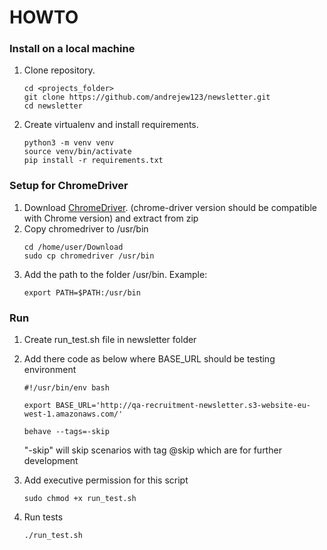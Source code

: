 # HOWTO

### Install on a local machine

 1. Clone repository.
    ```
    cd <projects_folder>
    git clone https://github.com/andrejew123/newsletter.git
    cd newsletter
    ```
 2. Create virtualenv and install requirements.
    ```
    python3 -m venv venv
    source venv/bin/activate
    pip install -r requirements.txt
    ```
### Setup for ChromeDriver

 1. Download [ChromeDriver](http://chromedriver.chromium.org/downloads). (chrome-driver version should be compatible 
    with Chrome version) and extract from zip
 2. Copy chromedriver to /usr/bin
    ```
    cd /home/user/Download
    sudo cp chromedriver /usr/bin
    ```
 3. Add the path to the folder /usr/bin. Example:
    ```
    export PATH=$PATH:/usr/bin
    ```
    
### Run
 1. Create run_test.sh file in newsletter folder
 2. Add there code as below where BASE_URL should be testing environment
    ```
    #!/usr/bin/env bash

    export BASE_URL='http://qa-recruitment-newsletter.s3-website-eu-west-1.amazonaws.com/'

    behave --tags=-skip

    ```
    "-skip"  will skip scenarios with tag @skip which are for further development
    
 2. Add executive permission for this script

    ```
    sudo chmod +x run_test.sh

    ```

 3. Run tests

    ```
    ./run_test.sh
    ```

